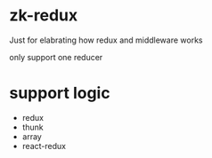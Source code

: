 # zk-redux
Just for elabrating how redux and middleware works

only support one reducer

# support logic 
- redux 
- thunk
- array
- react-redux
